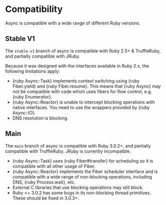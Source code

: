 # Compatibility

Async is compatible with a wide range of different Ruby versions.

## Stable V1

The `stable-v1` branch of async is compatible with Ruby 2.5+ & TruffleRuby, and partially compatible with JRuby.

Because it was designed with the interfaces available in Ruby 2.x, the following limitations apply:

- {ruby Async::Task} implements context switching using {ruby Fiber.yield} and {ruby Fiber.resume}. This means that {ruby Async} may not be compatible with code which uses fibers for flow control, e.g. {ruby Enumerator}.
- {ruby Async::Reactor} is unable to intercept blocking operations with native interfaces. You need to use the wrappers provided by {ruby Async::IO}.
- DNS resolution is blocking.

## Main

The `main` branch of async is compatible with Ruby 3.0.2+, and partially compatible with TruffleRuby. JRuby is currently incompatble.

- {ruby Async::Task} uses {ruby Fiber#transfer} for scheduling so it is compatible with all other usage of Fiber.
- {ruby Async::Reactor} implements the Fiber scheduler interface and is compatible with a wide range of non-blocking operations, including DNS, {ruby Process.wait}, etc.
- External C libraries that use blocking operations may still block.
- Ruby <= 3.0.2 has some bugs in its non-blocking thread primitives. These should be fixed in 3.0.3+.
